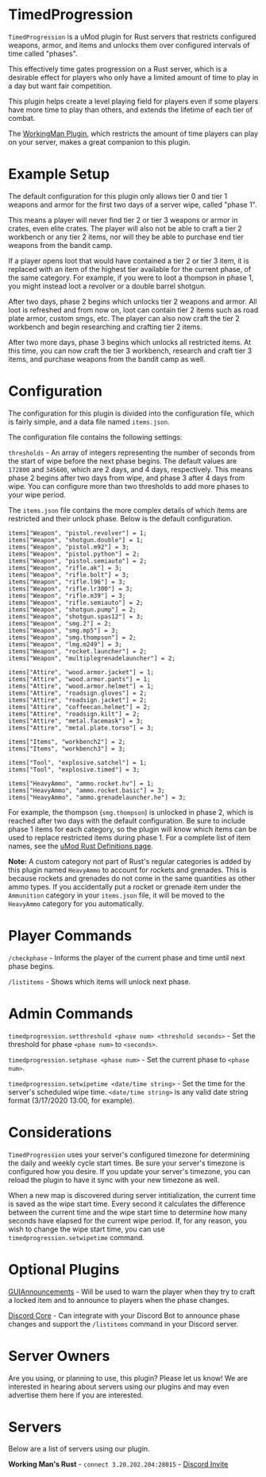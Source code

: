 # TimedProgression

`TimedProgression` is a uMod plugin for Rust servers that restricts configured weapons, armor, and items and unlocks them over configured intervals of time called "phases". 

This effectively time gates progression on a Rust server, which is a desirable effect for players who only have a limited amount of time to play in a day but want fair competition. 

This plugin helps create a level playing field for players even if some players have more time to play than others, and extends the lifetime of each tier of combat. 

The [WorkingMan Plugin](https://github.com/pilate/WorkingMan), which restricts the amount of time players can play on your server, makes a great companion to this plugin.


# Example Setup

The default configuration for this plugin only allows tier 0 and tier 1 weapons and armor for the first two days of a server wipe, called "phase 1". 

This means a player will never find tier 2 or tier 3 weapons or armor in crates, even elite crates. The player will also not be able to craft a tier 2 workbench or any tier 2 items, nor will they be able to purchase end tier weapons from the bandit camp.

If a player opens loot that would have contained a tier 2 or tier 3 item, it is replaced with an item of the highest tier available for the current phase, of the same category. For example, if you were to loot a thompson in phase 1, you might instead loot a revolver or a double barrel shotgun.

After two days, phase 2 begins which unlocks tier 2 weapons and armor. All loot is refreshed and from now on, loot can contain tier 2 items such as road plate armor, custom smgs, etc. The player can also now craft the tier 2 workbench and begin researching and crafting tier 2 items.

After two more days, phase 3 begins which unlocks all restricted items. At this time, you can now craft the tier 3 workbench, research and craft tier 3 items, and purchase weapons from the bandit camp as well.

# Configuration

The configuration for this plugin is divided into the configuration file, which is fairly simple, and a data file named `items.json`.

The configuration file contains the following settings:

`thresholds` - An array of integers representing the number of seconds from the start of wipe before the next phase begins. The default values are `172800` and `345600`, which are 2 days, and 4 days, respectively. This means phase 2 begins after two days from wipe, and phase 3 after 4 days from wipe. You can configure more than two thresholds to add more phases to your wipe period.

The `items.json` file contains the more complex details of which items are restricted and their unlock phase. Below is the default configuration.
```
items["Weapon", "pistol.revolver"] = 1;
items["Weapon", "shotgun.double"] = 1;
items["Weapon", "pistol.m92"] = 3;
items["Weapon", "pistol.python"] = 2;
items["Weapon", "pistol.semiauto"] = 2;
items["Weapon", "rifle.ak"] = 3;
items["Weapon", "rifle.bolt"] = 3;
items["Weapon", "rifle.l96"] = 3;
items["Weapon", "rifle.lr300"] = 3;
items["Weapon", "rifle.m39"] = 3;
items["Weapon", "rifle.semiauto"] = 2;
items["Weapon", "shotgun.pump"] = 2;
items["Weapon", "shotgun.spas12"] = 3;
items["Weapon", "smg.2"] = 2;
items["Weapon", "smg.mp5"] = 3;
items["Weapon", "smg.thompson"] = 2;
items["Weapon", "lmg.m249"] = 3;
items["Weapon", "rocket.launcher"] = 2;
items["Weapon", "multiplegrenadelauncher"] = 2;

items["Attire", "wood.armor.jacket"] = 1;
items["Attire", "wood.armor.pants"] = 1;
items["Attire", "wood.armor.helmet"] = 1;
items["Attire", "roadsign.gloves"] = 2;
items["Attire", "roadsign.jacket"] = 2;
items["Attire", "coffeecan.helmet"] = 2;
items["Attire", "roadsign.kilt"] = 2;
items["Attire", "metal.facemask"] = 3;
items["Attire", "metal.plate.torso"] = 3;

items["Items", "workbench2"] = 2;
items["Items", "workbench3"] = 3;

items["Tool", "explosive.satchel"] = 1;
items["Tool", "explosive.timed"] = 3;

items["HeavyAmmo", "ammo.rocket.hv"] = 1;
items["HeavyAmmo", "ammo.rocket.basic"] = 3;
items["HeavyAmmo", "ammo.grenadelauncher.he"] = 3;
```

For example, the thompson (`smg.thompson`) is unlocked in phase 2, which is reached after two days with the default configuration. Be sure to include phase 1 items for each category, so the plugin will know which items can be used to replace restricted items during phase 1. For a complete list of item names, see the [uMod Rust Definitions page](https://umod.org/documentation/games/rust/definitions).

**Note:** A custom category not part of Rust's regular categories is added by this plugin named `HeavyAmmo` to account for rockets and grenades. This is because rockets and grenades do not come in the same quantities as other ammo types. If you accidentally put a rocket or grenade item under the `Ammunition` category in your `items.json` file, it will be moved to the `HeavyAmmo` category for you automatically.

# Player Commands

`/checkphase` - Informs the player of the current phase and time until next phase begins.

`/listitems` - Shows which items will unlock next phase.

# Admin Commands

`timedprogression.setthreshold <phase num> <threshold seconds>` - Set the threshold for phase `<phase num>` to `<seconds>`.

`timedprogression.setphase <phase num>` - Set the current phase to `<phase num>`.

`timedprogression.setwipetime <date/time string>` - Set the time for the server's scheduled wipe time. `<date/time string>` is any valid date string format (3/17/2020 13:00, for example).


# Considerations

`TimedProgression` uses your server's configured timezone for determining the daily and weekly cycle start times. Be sure your server's timezone is configured how you desire. If you update your server's timezone, you can reload the plugin to have it sync with your new timezone as well.

When a new map is discovered during server intitialization, the current time is saved as the wipe start time. Every second it calculates the difference between the current time and the wipe start time to determine how many seconds have elapsed for the current wipe period. If, for any reason, you wish to change the wipe start time, you can use `timedprogression.setwipetime` command.

# Optional Plugins
[GUIAnnouncements](https://umod.org/plugins/gui-announcements) - Will be used to warn the player when they try to craft a locked item and to announce to players when the phase changes.

[Discord Core](https://umod.org/plugins/discord-core) - Can integrate with your Discord Bot to announce phase changes and support the `/listitems` command in your Discord server.

# Server Owners

Are you using, or planning to use, this plugin? Please let us know! We are interested in hearing about servers using our plugins and may even advertise them here if you are interested.

# Servers 

Below are a list of servers using our plugin.

**Working Man's Rust** - `connect 3.20.202.204:28015` - [Discord Invite](http://d.pilate.io/)
